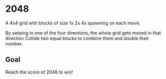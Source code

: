 # 2048

A 4x4 grid with blocks of size 1x 2x 4x spawning on each move.

By swiping in one of the four directions, the whole grid gets moved in that direction
Collide two equal blocks to combine them and double their number.

## Goal

Reach the score of 2048 to win!